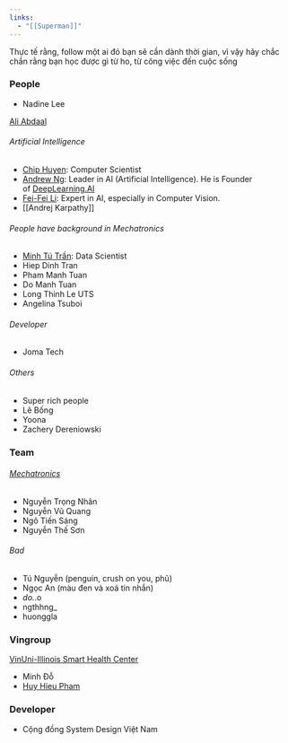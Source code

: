 ```yaml
---
links:
  - "[[Superman]]"
---
```

Thực tế rằng, follow một ai đó bạn sẽ cần dành thời gian, vì vậy hãy chắc chắn rằng bạn học được gì từ ho, từ công việc đến cuộc sống

### People

- Nadine Lee

[Ali Abdaal](https://www.youtube.com/@aliabdaal)

###### Artificial Intelligence

- [Chip Huyen](https://huyenchip.com): Computer Scientist
- [Andrew Ng](https://www.andrewng.org): Leader in AI (Artificial Intelligence). He is Founder of [DeepLearning.AI](https://www.deeplearning.ai/)
- [Fei-Fei Li](https://profiles.stanford.edu/fei-fei-li): Expert in AI, especially in Computer Vision.
- [[Andrej Karpathy]]

###### People have background in Mechatronics

- [Minh Tú Trần](https://www.linkedin.com/in/kazansky/): Data Scientist
- Hiep Dinh Tran
- Pham Manh Tuan
- Do Manh Tuan
- Long Thinh Le UTS
- Angelina Tsuboi

###### Developer

- Joma Tech

###### Others

- Super rich people
- Lê Bống
- Yoona
- Zachery Dereniowski

### Team

###### [Mechatronics](https://www.messenger.com/t/3823307801022453)

- Nguyễn Trọng Nhân
- Nguyễn Vũ Quang
- Ngô Tiến Sáng
- Nguyễn Thế Sơn

###### Bad

- Tú Nguyễn (penguin, crush on you, phũ)
- Ngọc An (màu đen và xoá tin nhắn)
- _do._.o
- ngthhng_
- huonggla

### Vingroup

[VinUni-Illinois Smart Health Center](https://smarthealth.vinuni.edu.vn)

- Minh Đỗ
- [Huy Hieu Pham](https://huyhieupham.github.io)

### Developer

- Cộng đồng System Design Việt Nam